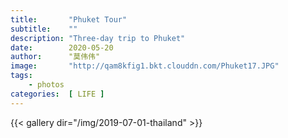 ```yaml
---
title:       "Phuket Tour"
subtitle:    ""
description: "Three-day trip to Phuket"
date:        2020-05-20
author:      "莫伟伟"
image:       "http://qam8kfig1.bkt.clouddn.com/Phuket17.JPG"
tags:
    - photos
categories:  [ LIFE ]
---
```



{{< gallery dir="/img/2019-07-01-thailand" >}}
